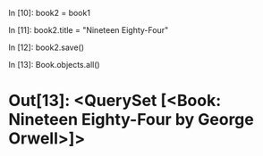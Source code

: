 In [10]: book2 = book1

In [11]: book2.title = "Nineteen Eighty-Four"

In [12]: book2.save()

In [13]: Book.objects.all()
# Out[13]: <QuerySet [<Book: Nineteen Eighty-Four by George Orwell>]>
